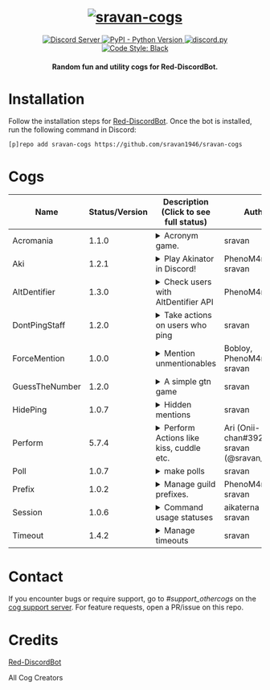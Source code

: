<h1 align="center">
  <a href="https://github.com/sravan1946/sravan-cogs"><img src="https://i.imgur.com/ZZqGPFv.jpg" alt="sravan-cogs"></a>
</h1>

<p align="center">
  <a href="https://discord.gg/NwnGnxmvjv">
    <img src="https://discordapp.com/api/guilds/762252805532155945/widget.png?style=shield" alt="Discord Server">
  </a>
  <a href="https://www.python.org/downloads/">
    <img alt="PyPI - Python Version" src="https://img.shields.io/pypi/pyversions/Red-Discordbot">
  </a>
  <a href="https://github.com/Rapptz/discord.py/">
     <img src="https://img.shields.io/badge/discord-py-blue.svg" alt="discord.py">
  </a>
  <a href="https://github.com/ambv/black">
    <img src="https://img.shields.io/badge/code%20style-black-000000.svg" alt="Code Style: Black" />
  </a>
</p>
<h4 align="center">Random fun and utility cogs for Red-DiscordBot.</h4>

# Installation
Follow the installation steps for [Red-DiscordBot](https://github.com/Cog-Creators/Red-DiscordBot).
Once the bot is installed, run the following command in Discord:

`[p]repo add sravan-cogs https://github.com/sravan1946/sravan-cogs`

# Cogs
| Name           | Status/Version   | Description (Click to see full status)                                                                                                                                                                                                                                         | Authors                                        |
|----------------|------------------|--------------------------------------------------------------------------------------------------------------------------------------------------------------------------------------------------------------------------------------------------------------------------------|------------------------------------------------|
| Acromania      | 1.1.0            | <details><summary>Acronym game.</summary>Acronym game is a fun and engaging word game where players take turns creating a phrase or sentence from a series of letters, with each letter representing a word in the phrase.</details>                                           | sravan                                         |
| Aki            | 1.2.1            | <details><summary>Play Akinator in Discord!</summary>Play Akinator in Discord!</details>                                                                                                                                                                                       | PhenoM4n4n and sravan                          |
| AltDentifier   | 1.3.0            | <details><summary>Check users with AltDentifier API</summary>Check users with AltDentifier API</details>                                                                                                                                                                       | PhenoM4n4n                                     |
| DontPingStaff  | 1.2.0            | <details><summary>Take actions on users who ping</summary>Punish the users who ping others with a certain role</details>                                                                                                                                                       | sravan                                         |
| ForceMention   | 1.0.0            | <details><summary>Mention unmentionables</summary>Mentions roles that are unmentionable</details>                                                                                                                                                                              | Bobloy, PhenoM4n4n, and sravan                 |
| GuessTheNumber | 1.2.0            | <details><summary>A simple gtn game</summary>A guess the number game which you can play in discord</details>                                                                                                                                                                   | sravan                                         |
| HidePing       | 1.0.7            | <details><summary>Hidden mentions</summary>Mentions the user in a hidden ping</details>                                                                                                                                                                                        | sravan                                         |
| Perform        | 5.7.4            | <details><summary>Perform Actions like kiss, cuddle etc.</summary>The perform cog facilitates immersive roleplay experiences with commands for hugging, kissing, poking, kicking, and more, allowing users to engage in diverse interactive actions and expressions.</details> | Ari (Onii-chan#3920), sravan (@sravan_krishna) |
| Poll           | 1.0.7            | <details><summary>make polls</summary>simple command to start poll using reactions</details>                                                                                                                                                                                   | sravan                                         |
| Prefix         | 1.0.2            | <details><summary>Manage guild prefixes.</summary>Manage guild prefixes more extensively.</details>                                                                                                                                                                            | PhenoM4n4n and sravan                          |
| Session        | 1.0.6            | <details><summary>Command usage statuses</summary>aikaterna's rndstatus edited to display the number of commands used in a session as the status</details>                                                                                                                     | aikaterna and sravan                           |
| Timeout        | 1.4.2            | <details><summary>Manage timeouts</summary>Add or remove timeout from users</details>                                                                                                                                                                                          | sravan                                         |

# Contact
If you encounter bugs or require support, go to *#support_othercogs* on the [cog support server](https://discord.gg/GET4DVk).
For feature requests, open a PR/issue on this repo.

# Credits
[Red-DiscordBot](https://github.com/Cog-Creators/Red-DiscordBot)

All Cog Creators
